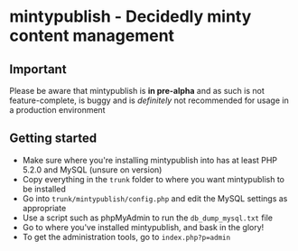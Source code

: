 mintypublish - Decidedly minty content management
================================

Important
---------------------------------------
Please be aware that mintypublish is **in pre-alpha** and as such is not feature-complete, is buggy and is *definitely* not recommended for usage in a production environment

Getting started
---------------------------------------
* Make sure where you're installing mintypublish into has at least PHP 5.2.0 and MySQL (unsure on version)
* Copy everything in the `trunk` folder to where you want mintypublish to be installed
* Go into `trunk/mintypublish/config.php` and edit the MySQL settings as appropriate
* Use a script such as phpMyAdmin to run the `db_dump_mysql.txt` file
* Go to where you've installed mintypublish, and bask in the glory!
* To get the administration tools, go to `index.php?p=admin`